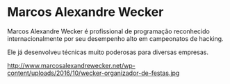 # Marcos Alexandre Wecker
Marcos Alexandre Wecker é profissional de programação reconhecido internacionalmente por seu desempenho alto em campeonatos de hacking.

Ele já desenvolveu técnicas muito poderosas para diversas empresas.

http://www.marcosalexandrewecker.net/wp-content/uploads/2016/10/wecker-organizador-de-festas.jpg
